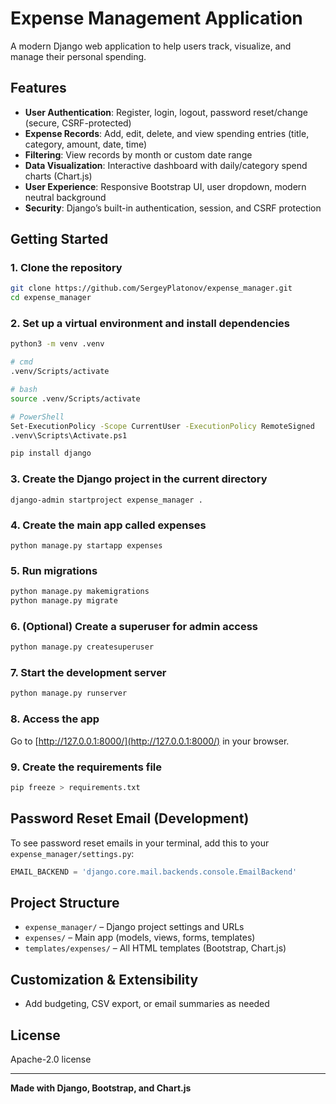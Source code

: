 # Expense Management Application
A modern Django web application to help users track, visualize, and manage their personal spending.
## Features
- **User Authentication**: Register, login, logout, password reset/change (secure, CSRF-protected)
- **Expense Records**: Add, edit, delete, and view spending entries (title, category, amount, date, time)
- **Filtering**: View records by month or custom date range
- **Data Visualization**: Interactive dashboard with daily/category spend charts (Chart.js)
- **User Experience**: Responsive Bootstrap UI, user dropdown, modern neutral background
- **Security**: Django’s built-in authentication, session, and CSRF protection
## Getting Started
### 1. Clone the repository
```bash
git clone https://github.com/SergeyPlatonov/expense_manager.git
cd expense_manager
```
### 2. Set up a virtual environment and install dependencies
```bash
python3 -m venv .venv

# cmd
.venv/Scripts/activate

# bash
source .venv/Scripts/activate

# PowerShell
Set-ExecutionPolicy -Scope CurrentUser -ExecutionPolicy RemoteSigned
.venv\Scripts\Activate.ps1

pip install django
```
### 3. Create the Django project in the current directory
```
django-admin startproject expense_manager .
```
### 4. Create the main app called expenses
```
python manage.py startapp expenses
```
### 5. Run migrations
```bash
python manage.py makemigrations
python manage.py migrate
```
### 6. (Optional) Create a superuser for admin access
```bash
python manage.py createsuperuser
```
### 7. Start the development server
```bash
python manage.py runserver
```
### 8. Access the app
Go to [http://127.0.0.1:8000/](http://127.0.0.1:8000/) in your browser.
### 9. Create the requirements file
```bash
pip freeze > requirements.txt
```
## Password Reset Email (Development)
To see password reset emails in your terminal, add this to your `expense_manager/settings.py`:
```python
EMAIL_BACKEND = 'django.core.mail.backends.console.EmailBackend'
```
## Project Structure
- `expense_manager/` – Django project settings and URLs
- `expenses/` – Main app (models, views, forms, templates)
- `templates/expenses/` – All HTML templates (Bootstrap, Chart.js)
## Customization & Extensibility
- Add budgeting, CSV export, or email summaries as needed
## License
Apache-2.0 license

---
**Made with Django, Bootstrap, and Chart.js**